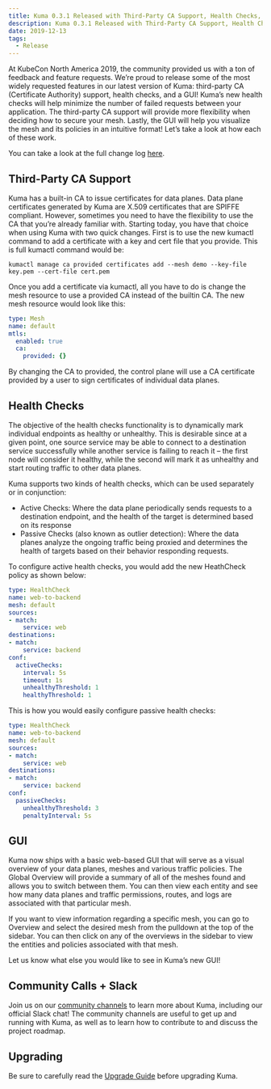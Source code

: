 ```yaml
---
title: Kuma 0.3.1 Released with Third-Party CA Support, Health Checks, and a GUI!
description: Kuma 0.3.1 Released with Third-Party CA Support, Health Checks, and a GUI!
date: 2019-12-13
tags:
  - Release
---
```


At KubeCon North America 2019, the community provided us with a ton of feedback and feature requests. We’re proud to release some of the most widely requested features in our latest version of Kuma: third-party CA (Certificate Authority) support, health checks, and a GUI! Kuma’s new health checks will help minimize the number of failed requests between your application. The third-party CA support will provide more flexibility when deciding how to secure your mesh. Lastly, the GUI will help you visualize the mesh and its policies in an intuitive format! Let’s take a look at how each of these work.

You can take a look at the full change log [here](https://github.com/kumahq/kuma/blob/master/CHANGELOG.md).

## Third-Party CA Support
Kuma has a built-in CA to issue certificates for data planes. Data plane certificates generated by Kuma are X.509 certificates that are SPIFFE compliant. However, sometimes you need to have the flexibility to use the CA that you’re already familiar with. Starting today, you have that choice when using Kuma with two quick changes. First is to use the new kumactl command to add a certificate with a key and cert file that you provide. This is full kumactl command would be:

```
kumactl manage ca provided certificates add --mesh demo --key-file key.pem --cert-file cert.pem
```
Once you add a certificate via kumactl, all you have to do is change the mesh resource to use a provided CA instead of the builtin CA. The new mesh resource would look like this:

```yaml 
type: Mesh
name: default
mtls:
  enabled: true
  ca:
    provided: {}
```
By changing the CA to provided, the control plane will use a CA certificate provided by a user to sign certificates of individual data planes.

## Health Checks
The objective of the health checks functionality is to dynamically mark individual endpoints as healthy or unhealthy. This is desirable since at a given point, one source service may be able to connect to a destination service successfully while another service is failing to reach it – the first node will consider it healthy, while the second will mark it as unhealthy and start routing traffic to other data planes.

Kuma supports two kinds of health checks, which can be used separately or in conjunction:

* Active Checks: Where the data plane periodically sends requests to a destination endpoint, and the health of the target is determined based on its response
* Passive Checks (also known as outlier detection): Where the data planes analyze the ongoing traffic being proxied and determines the health of targets based on their behavior responding requests.


To configure active health checks, you would add the new HeathCheck policy as shown below:
```yaml
type: HealthCheck
name: web-to-backend
mesh: default
sources:
- match:
    service: web
destinations:
- match:
    service: backend
conf:
  activeChecks:
    interval: 5s
    timeout: 1s
    unhealthyThreshold: 1
    healthyThreshold: 1
```
This is how you would easily configure passive health checks:
```yaml
type: HealthCheck
name: web-to-backend
mesh: default
sources:
- match:
    service: web
destinations:
- match:
    service: backend
conf:
  passiveChecks:
    unhealthyThreshold: 3
    penaltyInterval: 5s
```
## GUI
Kuma now ships with a basic web-based GUI that will serve as a visual overview of your data planes, meshes and various traffic policies. The Global Overview will provide a summary of all of the meshes found and allows you to switch between them. You can then view each entity and see how many data planes and traffic permissions, routes, and logs are associated with that particular mesh.

If you want to view information regarding a specific mesh, you can go to Overview and select the desired mesh from the pulldown at the top of the sidebar. You can then click on any of the overviews in the sidebar to view the entities and policies associated with that mesh.

Let us know what else you would like to see in Kuma’s new GUI!

## Community Calls + Slack
Join us on our [community channels](https://kuma.io/community/) to learn more about Kuma, including our official Slack chat! The community channels are useful to get up and running with Kuma, as well as to learn how to contribute to and discuss the project roadmap.

## Upgrading
Be sure to carefully read the [Upgrade Guide](https://github.com/kumahq/kuma/blob/master/UPGRADE.md) before upgrading Kuma.